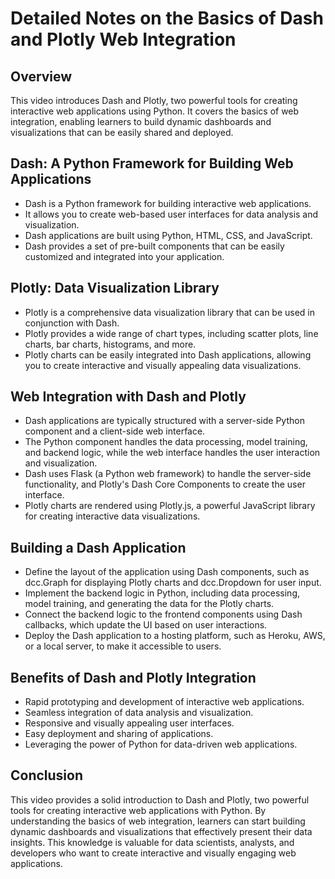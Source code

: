 # Detailed Notes on the Basics of Dash and Plotly Web Integration

## Overview
This video introduces Dash and Plotly, two powerful tools for creating interactive web applications using Python. It covers the basics of web integration, enabling learners to build dynamic dashboards and visualizations that can be easily shared and deployed.

## Dash: A Python Framework for Building Web Applications
- Dash is a Python framework for building interactive web applications.
- It allows you to create web-based user interfaces for data analysis and visualization.
- Dash applications are built using Python, HTML, CSS, and JavaScript.
- Dash provides a set of pre-built components that can be easily customized and integrated into your application.

## Plotly: Data Visualization Library
- Plotly is a comprehensive data visualization library that can be used in conjunction with Dash.
- Plotly provides a wide range of chart types, including scatter plots, line charts, bar charts, histograms, and more.
- Plotly charts can be easily integrated into Dash applications, allowing you to create interactive and visually appealing data visualizations.

## Web Integration with Dash and Plotly
- Dash applications are typically structured with a server-side Python component and a client-side web interface.
- The Python component handles the data processing, model training, and backend logic, while the web interface handles the user interaction and visualization.
- Dash uses Flask (a Python web framework) to handle the server-side functionality, and Plotly's Dash Core Components to create the user interface.
- Plotly charts are rendered using Plotly.js, a powerful JavaScript library for creating interactive data visualizations.

## Building a Dash Application
- Define the layout of the application using Dash components, such as dcc.Graph for displaying Plotly charts and dcc.Dropdown for user input.
- Implement the backend logic in Python, including data processing, model training, and generating the data for the Plotly charts.
- Connect the backend logic to the frontend components using Dash callbacks, which update the UI based on user interactions.
- Deploy the Dash application to a hosting platform, such as Heroku, AWS, or a local server, to make it accessible to users.

## Benefits of Dash and Plotly Integration
- Rapid prototyping and development of interactive web applications.
- Seamless integration of data analysis and visualization.
- Responsive and visually appealing user interfaces.
- Easy deployment and sharing of applications.
- Leveraging the power of Python for data-driven web applications.

## Conclusion
This video provides a solid introduction to Dash and Plotly, two powerful tools for creating interactive web applications with Python. By understanding the basics of web integration, learners can start building dynamic dashboards and visualizations that effectively present their data insights. This knowledge is valuable for data scientists, analysts, and developers who want to create interactive and visually engaging web applications.